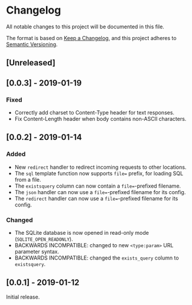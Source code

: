 # Changelog
All notable changes to this project will be documented in this file.

The format is based on [Keep a Changelog](https://keepachangelog.com/en/1.0.0/),
and this project adheres to [Semantic Versioning](https://semver.org/spec/v2.0.0.html).

## [Unreleased]

## [0.0.3] - 2019-01-19

### Fixed

- Correctly add charset to Content-Type header for text responses.
- Fix Content-Length header when body contains non-ASCII characters.

## [0.0.2] - 2019-01-14

### Added
- New `redirect` handler to redirect incoming requests to other locations.
- The `sql` template function now supports `file=` prefix, for loading SQL from a file.
- The `existsquery` column can now contain a `file=`-prefixed filename.
- The `json` handler can now use a `file=`-prefixed filename for its config.
- The `redirect` handler can now use a `file=`-prefixed filename for its config.

### Changed
- The SQLite database is now opened in read-only mode (`SQLITE_OPEN_READONLY`).
- BACKWARDS INCOMPATIBLE: changed to new `<type:param>` URL parameter syntax.
- BACKWARDS INCOMPATIBLE: changed the `exists_query` column to `existsquery`.


## [0.0.1] - 2019-01-12

Initial release.

